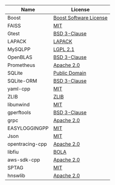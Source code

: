| Name             | License                                                      |
| -----------------| ------------------------------------------------------------ |
| Boost            | [Boost Software License](https://github.com/boostorg/boost/blob/master/LICENSE_1_0.txt)                                       |
| FAISS            | [MIT](https://github.com/facebookresearch/faiss/blob/master/LICENSE)                                                          |
| Gtest            | [BSD 3-Clause](https://github.com/google/googletest/blob/master/LICENSE)                                                 |
| LAPACK           | [LAPACK](https://github.com/Reference-LAPACK/lapack/blob/master/LICENSE)                                                 |
| MySQLPP          | [LGPL 2.1](https://tangentsoft.com/mysqlpp/artifact/b128a66dab867923)                                                     |
| OpenBLAS         | [BSD 3-Clause](https://github.com/xianyi/OpenBLAS/blob/develop/LICENSE)                                                 |
| Prometheus       | [Apache 2.0](https://github.com/prometheus/prometheus/blob/master/LICENSE)                                           |
| SQLite           | [Public Domain](https://www.sqlite.org/copyright.html)       |
| SQLite-ORM       | [BSD 3-Clause](https://github.com/fnc12/sqlite_orm/blob/master/LICENSE)                                                 |
| yaml-cpp         | [MIT](https://github.com/jbeder/yaml-cpp/blob/master/LICENSE)                                                          |
| ZLIB             | [ZLIB](http://zlib.net/zlib_license.html)                    |
| libunwind        | [MIT](https://github.com/libunwind/libunwind/blob/master/LICENSE)                                                          |
| gperftools       | [BSD 3-Clause](https://github.com/gperftools/gperftools/blob/master/COPYING)                                                 |
| grpc             | [Apache 2.0](https://github.com/grpc/grpc/blob/master/LICENSE)                                                   |
| EASYLOGGINGPP    | [MIT](https://github.com/zuhd-org/easyloggingpp/blob/master/LICENSE)                                                          |
| Json             | [MIT](https://github.com/nlohmann/json/blob/develop/LICENSE.MIT)                                                          |
| opentracing-cpp  | [Apache 2.0](https://github.com/opentracing/opentracing-cpp/blob/master/LICENSE)                                     |
| libfiu           | [BOLA](https://github.com/albertito/libfiu/blob/master/LICENSE)                                                          |
| aws-sdk-cpp      | [Apache 2.0](https://github.com/aws/aws-sdk-cpp/blob/master/LICENSE)                                             |
|  SPTAG           |   [MIT](https://github.com/microsoft/SPTAG/blob/master/LICENSE)                                                         |
|  hnswlib         |  [Apache 2.0](https://github.com/nmslib/hnswlib/blob/master/LICENSE)                                                     |


